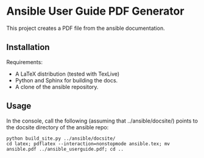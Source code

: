 Ansible User Guide PDF Generator
================================

This project creates a PDF file from the ansible documentation.

Installation
------------

Requirements:

* A LaTeX distribution (tested with TexLive)
* Python and Sphinx for building the docs.
* A clone of the ansible repository.

Usage
-----

In the console, call the following (assuming that ../ansible/docsite/) points to the
docsite directory of the ansible repo:

    python build_site.py ../ansible/docsite/
    cd latex; pdflatex --interaction=nonstopmode ansible.tex; mv ansible.pdf ../ansible_userguide.pdf; cd ..



